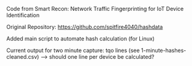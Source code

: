 Code from Smart Recon: Network Traffic Fingerprinting for IoT Device Identification

Original Repository: https://github.com/spitfire4040/hashdata

Added main script to automate hash calculation (for Linux)

Current output for two minute capture: tqo lines (see 1-minute-hashes-cleaned.csv) --> should one line per device be calculated?
